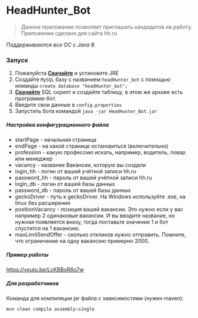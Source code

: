 # HeadHunter_Bot
> Данное приложение позволяет приглашать кандидатов на работу. Приложение сделано для сайта hh.ru

*Поддерживаются все ОС с Java 8.*

### Запуск
1) Пожалуйста [**Скачайте**](https://www.java.com/en/download/) и установите JRE
2) Создайте `MySQL` базу с названием `headHunter_bot` с помощью команды `create database "headHunter_bot";`
3) [**Скачайте**](https://github.com/Teemitze/HeadHunter_Bot/releases/latest) SQL скрипт и создайте таблицу, в этом же 
архиве есть программа-бот.
4) Введите свои данные в `config.properties`
5) Запустить бота командой `java -jar HeadHunter_Bot.jar`

##### Настройка конфигурационного файла
* startPage - начальная страница
* endPage - на какой странице остановиться (включительно)
* profession - какую профессию искать, например, водитель, повар или менеджер
* vacancy - название Вакансии, которую вы создали
* login_hh - логин от вашей учётной записи hh.ru
* password_hh - пароль от вашей учётной записи hh.ru
* login_db - логин от вашей базы данных
* password_db - пароль от вашей базы данных
* geckoDriver - путь к geckoDriver. На Windows используйте .exe, на linux без расширения
* positionVacancy - позиция вашей вакансии. Это нужно если у вас например 2 одинаковые вакансии. И вы вводите название, 
но нужная появляется внизу, тогда поставьте значение 1 и бот спустится на 1 вакансию.
* maxLimitSendOffer - сколько откликов нужно отправить. Помните, что ограничение на одну вакансию примерно 2000.

##### Пример работы
https://youtu.be/LcKBBoR6o7w


##### Для разработчиков
Команда для компиляции jar файла с зависимостями (нужен maven):

`mvn clean compile assembly:single`